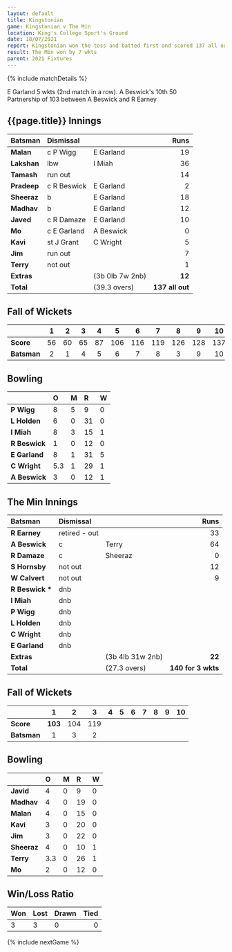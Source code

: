 ```yaml
---
layout: default
title: Kingstonian
game: Kingstonian v The Min
location: King's College Sport's Ground
date: 18/07/2021
report: Kingstonian won the toss and batted first and scored 137 all out. The Min replied with 140 for 3 wkts
result: The Min won by 7 wkts
parent: 2021 Fixtures
---
```


{% include matchDetails %}

E Garland 5 wkts (2nd match in a row). A Beswick's 10th 50<br />
Partnership of 103 between A Beswick and R Earney

## {{page.title}} Innings

| Batsman | Dismissal | | Runs |
|:---|:---|---|---:|
| **Malan** | c P Wigg | E Garland | 19 | 
| **Lakshan** | lbw | I Miah | 36 | 
| **Tamash** | run out |  | 14 | 
| **Pradeep** | c R Beswick | E Garland | 2 | 
| **Sheeraz** | b | E Garland | 18 | 
| **Madhav** | b  | E Garland | 12 | 
| **Javed** | c R Damaze | E Garland | 10 | 
| **Mo** | c E Garland | A Beswick | 0 | 
| **Kavi** | st J Grant | C Wright | 5 | 
| **Jim** | run out |  | 7 | 
| **Terry** | not out | | 1 | 
| **Extras** | | (3b 0lb 7w 2nb) | **12** | 
| **Total** | | (39.3 overs) | **137 all out** | 

## Fall of Wickets

| | 1 | 2 | 3 | 4 | 5 | 6 | 7 | 8 | 9 | 10 |
|---|:---:|:---:|:---:|:---:|:---:|:---:|:---:|:---:|:---:|:---:|
| **Score** | 56 | 60 | 65 | 87 | 106 | 116 | 119 | 126 | 128 | 137 |
| **Batsman** | 2 | 1 | 4 | 5 | 6 | 7 | 8 | 3 | 9 | 10 |

## Bowling

| | O | M | R | W |
|---|:---|:---|:---|:---|
| **P Wigg** | 8 | 5 | 9 | 0 | 
| **L Holden** | 6 | 0 | 31 | 0 | 
| **I Miah** | 8 | 3 | 15 | 1 | 
| **R Beswick** | 1 | 0 | 12 | 0 |
| **E Garland** | 8 | 1 | 31 | 5 | 
| **C Wright** | 5.3 | 1 | 29 | 1 | 
| **A Beswick** | 3 | 0 | 12 | 1 | 

## The Min Innings

| Batsman | Dismissal | | Runs |
|:---|:---|---|---:|
| **R Earney** | retired - out |   | 33 | 
| **A Beswick** | c | Terry | 64 | 
| **R Damaze** | c | Sheeraz | 0 | 
| **S Hornsby** | not out |  | 12 | 
| **W Calvert** | not out |  | 9 | 
| **R Beswick &#42;** | dnb |  |  |
| **I Miah** | dnb |  |  | 
| **P Wigg** | dnb |  |  | 
| **L Holden** | dnb |  |  | 
| **C Wright** | dnb |  |  | 
| **E Garland** | dnb |  |  | 
| **Extras** | | (3b 4lb 31w 2nb) | **22** | 
| **Total** | | (27.3 overs) | **140 for 3 wkts** | 

## Fall of Wickets

| | 1 | 2 | 3 | 4 | 5 | 6 | 7 | 8 | 9 | 10 |
|---|:---:|:---:|:---:|:---:|:---:|:---:|:---:|:---:|:---:|:---:|
| **Score** | **103** | 104 | 119 |  |  |  |  |  |  |  | 
| **Batsman** | 1 | 3 | 2 |  |  |  |  |  |  |  | 

## Bowling

| | O | M | R | W |
|---|:---|:---|:---|:---|
| **Javid** | 4 | 0 | 9 | 0 | 
| **Madhav** | 4 | 0 | 19 | 0 | 
| **Malan** | 4 | 0 | 15 | 0 | 
| **Kavi** | 3 | 0 | 20 | 0 | 
| **Jim** | 3 | 0 | 22 | 0 |
| **Sheeraz** | 4 | 0 | 10 | 1 |
| **Terry** | 3.3 | 0 | 26 | 1 |
| **Mo** | 2 | 0| 12 | 0 |


## Win/Loss Ratio

| Won | Lost | Drawn | Tied |
|:---|:---|:---|---:|
| 3 | 3 | 0 | 0 |

{% include nextGame %}